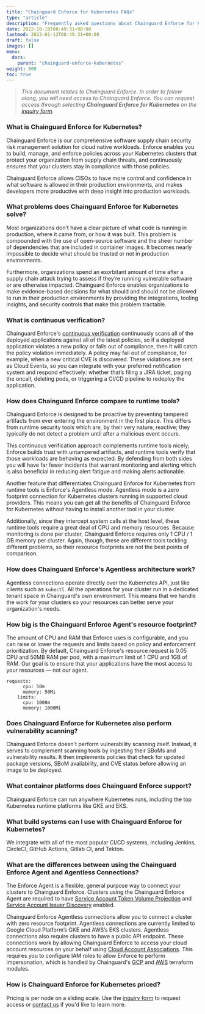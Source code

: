 ```yaml
---
title: "Chainguard Enforce for Kubernetes FAQs"
type: "article"
description: "Frequently asked questions about Chainguard Enforce for Kubernetes"
date: 2022-10-18T08:49:31+00:00
lastmod: 2023-01-12T08:49:31+00:00
draft: false
images: []
menu:
  docs:
    parent: "chainguard-enforce-kubernetes"
weight: 800
toc: true
---
```


> _This document relates to Chainguard Enforce. In order to follow along, you will need access to Chainguard Enforce. You can request access through selecting **Chainguard Enforce for Kubernetes** on the [inquiry form](https://www.chainguard.dev/get-demo?utm_source=docs)._

### What is Chainguard Enforce for Kubernetes?
Chainguard Enforce is our comprehensive software supply chain security risk management solution for cloud native workloads. Enforce enables you to build, manage, and enforce policies across your Kubernetes clusters that protect your organization from supply chain threats, and continuously ensures that your clusters stay in compliance with those policies.

Chainguard Enforce allows CISOs to have more control and confidence in what software is allowed in their production environments, and makes developers more productive with deep insight into production workloads.


### What problems does Chainguard Enforce for Kubernetes solve?
Most organizations don’t have a clear picture of what code is running in production, where it came from, or how it was built. This problem is compounded with the use of open-source software and the sheer number of dependencies that are included in container images. It becomes nearly impossible to decide what should be trusted or not in production environments.

Furthermore, organizations spend an exorbitant amount of time after a supply chain attack trying to assess if they’re running vulnerable software or are otherwise impacted. Chainguard Enforce enables organizations to make evidence-based decisions for what should and should not be allowed to run in their production environments by providing the integrations, tooling insights, and security controls that make this problem tractable. 


### What is continuous verification?

Chainguard Enforce's [continuous verification](../understanding-continuous-verification/) continuously scans all of the deployed applications against all of the latest policies, so if a deployed application violates a new policy or falls out of compliance, then it will catch the policy violation immediately. A policy may fail out of compliance, for example, when a new critical CVE is discovered. These violations are sent as Cloud Events, so you can integrate with your preferred notification system and respond effectively: whether that’s filing a JIRA ticket, paging the oncall, deleting pods, or triggering a CI/CD pipeline to redeploy the application.


### How does Chainguard Enforce compare to runtime tools? 

Chainguard Enforce is designed to be proactive by preventing tampered artifacts from ever entering the environment in the first place. This differs from runtime security tools which are, by their very nature, reactive; they typically do not detect a problem until after a malicious event occurs.

This continuous verification approach complements runtime tools nicely; Enforce builds trust with untampered artifacts, and runtime tools verify that those workloads are behaving as expected. By defending from both sides you will have far fewer incidents that warrant monitoring and alerting which is also beneficial in reducing alert fatigue and making alerts actionable.

Another feature that differentiates Chainguard Enforce for Kubernetes from runtime tools is Enforce's Agentless mode. Agentless mode is a zero footprint connection for Kubernetes clusters running in supported cloud providers. This means you can get all the benefits of Chainguard Enforce for Kubernetes without having to install another tool in your cluster.

Additionally, since they intercept system calls at the host level, these runtime tools require a great deal of CPU and memory resources. Because monitoring is done per cluster, Chainguard Enforce requires only 1 CPU / 1 GB memory per cluster. Again, though, these are different tools tackling different problems, so their resource footprints are not the best points of comparison.


### How does Chainguard Enforce's Agentless architecture work?

Agentless connections operate directly over the Kubernetes API, just like clients such as `kubectl`. All the operations for your cluster run in a dedicated tenant space in Chainguard's own environment.  This means that we handle the work for your clusters so your resources can better serve your organization's needs.  


### How big is the Chainguard Enforce Agent's resource footprint?

The amount of CPU and RAM that Enforce uses is configurable, and you can raise or lower the requests and limits based on policy and enforcement prioritization. By default, Chainguard Enforce's resource request is 0.05 CPU and 50MB RAM per pod, with a maximum limit of 1 CPU and 1GB of RAM. Our goal is to ensure that your applications have the most access to your resources — not our agent.

```
requests:
      cpu: 50m
      memory: 50Mi
    limits:
      cpu: 1000m
      memory: 1000Mi
```


### Does Chainguard Enforce for Kubernetes also perform vulnerability scanning?
Chainguard Enforce doesn't perform vulnerability scanning itself. Instead, it serves to complement scanning tools by ingesting their SBoMs and vulnerability results. It then implements policies that check for updated package versions, SBoM availability, and CVE status before allowing an image to be deployed.


### What container platforms does Chainguard Enforce support?

Chainguard Enforce can run anywhere Kubernetes runs, including the top Kubernetes runtime platforms like GKE and EKS.


### What build systems can I use with Chainguard Enforce for Kubernetes?

We integrate with all of the most popular CI/CD systems, including Jenkins, CircleCI, GitHub Actions, Gitlab CI, and Tekton. 


### What are the differences between using the Chainguard Enforce Agent and Agentless Connections?

The Enforce Agent is a flexible, general purpose way to connect your clusters to Chainguard Enforce. Clusters using the Chainguard Enforce Agent are required to have [Service Account Token Volume Projection](https://kubernetes.io/docs/tasks/configure-pod-container/configure-service-account/#service-account-token-volume-projection) and [Service Account Issuer Discovery](https://kubernetes.io/docs/tasks/configure-pod-container/configure-service-account/#service-account-issuer-discovery) enabled.

Chainguard Enforce Agentless connections allow you to connect a cluster with zero resource footprint. Agentless connections are currently limited to Google Cloud Platform’s GKE and AWS’s EKS clusters. Agentless connections also require clusters to have a public API endpoint. These connections work by allowing Chainguard Enforce to access your cloud account resources on your behalf using [Cloud Account Associations](https://edu.chainguard.dev/chainguard/chainguard-enforce/chainguard-enforce-kubernetes/cloud-account-associations). This requires you to configure IAM roles to allow Enforce to perform impersonation, which is handled by Chainguard's [GCP](https://github.com/chainguard-dev/terraform-google-chainguard-account-association) and [AWS](https://github.com/chainguard-dev/terraform-aws-chainguard-account-association) terraform modules.

### How is Chainguard Enforce for Kubernetes priced?

Pricing is per node on a sliding scale. Use the [inquiry form](https://www.chainguard.dev/get-demo?utm_source=docs) to request access or [contact us](https://www.chainguard.dev/contact?utm_source=docs) if you'd like to learn more.
